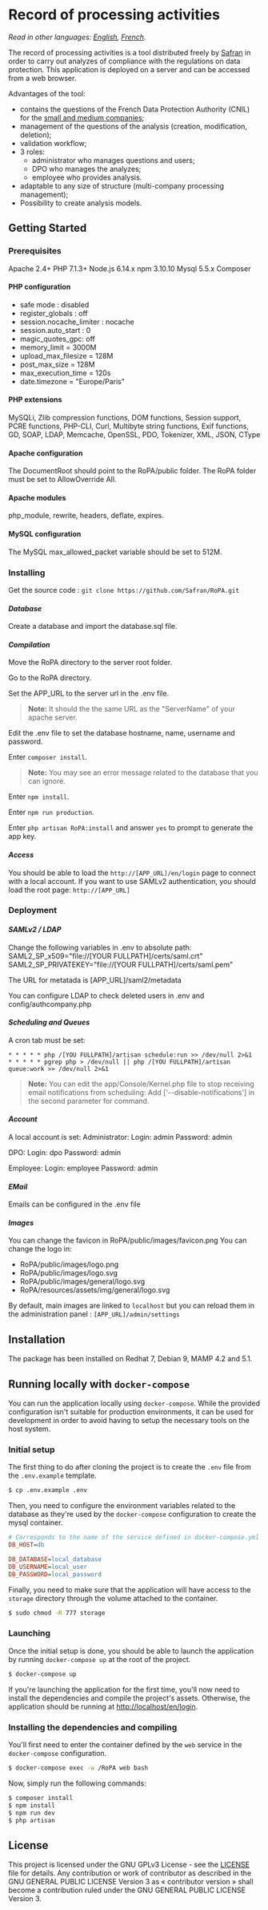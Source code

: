# Record of processing activities

*Read in other languages: [English](README.md), [French](README.fr.md).*

The record of processing activities is a tool distributed freely by [Safran](https://www.safran-group.com/) in order to carry out analyzes of compliance with the regulations on data protection. This application is deployed on a server and can be accessed from a web browser.

Advantages of the tool:
- contains the questions of the French Data Protection Authority (CNIL) for the [small and medium companies](https://www.cnil.fr/fr/rgpd-et-tpepme-un-nouveau-modele-de-registre-plus-simple-et-plus-didactique);
- management of the questions of the analysis (creation, modification, deletion);
- validation workflow;
- 3 roles:
	- administrator who manages questions and users;
	- DPO who manages the analyzes;
	- employee who provides analysis.
- adaptable to any size of structure (multi-company processing management);
- Possibility to create analysis models.

## Getting Started

### Prerequisites

Apache 2.4+
PHP 7.1.3+
Node.js 6.14.x
npm 3.10.10
Mysql 5.5.x
Composer

#### PHP configuration
- safe mode : disabled
- register_globals : off
- session.nocache_limiter : nocache
- session.auto_start : 0
- magic_quotes_gpc: off
- memory_limit = 3000M
- upload_max_filesize = 128M
- post_max_size = 128M
- max_execution_time = 120s
- date.timezone = "Europe/Paris"

#### PHP extensions
MySQLi, Zlib compression functions, DOM functions, Session support, PCRE functions, PHP-CLI, Curl, Multibyte string functions, Exif functions, GD, SOAP, LDAP, Memcache, OpenSSL, PDO, Tokenizer, XML, JSON, CType

#### Apache configuration
The DocumentRoot should point to the RoPA/public folder.
The RoPA folder must be set to AllowOverride All.

#### Apache modules
php_module, rewrite, headers, deflate, expires.

#### MySQL configuration
The MySQL max_allowed_packet variable should be set to 512M.

### Installing

Get the source code : `git clone https://github.com/Safran/RoPA.git`

#### *Database*

Create a database and import the database.sql file.

#### *Compilation*

Move the RoPA directory to the server root folder.

Go to the RoPA directory.

Set the APP_URL to the server url in the .env file.
> **Note:** It should the the same URL as the "ServerName" of your apache server.

Edit the .env file to set the database hostname, name, username and password.

Enter `composer install`.
> **Note:** You may see an error message related to the database that you can ignore.

Enter `npm install`.

Enter `npm run production`.

Enter `php artisan RoPA:install` and answer `yes` to prompt to generate the app key.

#### *Access*

You should be able to load the `http://[APP_URL]/en/login` page to connect with a local account.
If you want to use SAMLv2 authentication, you should load the root page: `http://[APP_URL]`

### Deployment

#### *SAMLv2 / LDAP*

Change the following variables in .env to absolute path:
SAML2_SP_x509="file://[YOUR FULLPATH]/certs/saml.crt"
SAML2_SP_PRIVATEKEY="file://[YOUR FULLPATH]/certs/saml.pem"

The URL for metatada is [APP_URL]/saml2/metadata

You can configure LDAP to check deleted users in .env and config/authcompany.php

#### *Scheduling and Queues*

A cron tab must be set:
````
* * * * * php /[YOU FULLPATH]/artisan schedule:run >> /dev/null 2>&1
* * * * * pgrep php > /dev/null || php /[YOU FULLPATH]/artisan queue:work >> /dev/null 2>&1
````

> **Note:** You can edit the app/Console/Kernel.php file to stop receiving email notifications from scheduling:
Add ['--disable-notifications'] in the second parameter for command.

#### *Account*

A local account is set:
Administrator:
Login: admin
Password: admin

DPO:
Login: dpo
Password: admin

Employee:
Login: employee
Password: admin

#### *EMail*

Emails can be configured in the .env file

#### *Images*

You can change the favicon in RoPA/public/images/favicon.png
You can change the logo in:
- RoPA/public/images/logo.png
- RoPA/public/images/logo.svg
- RoPA/public/images/general/logo.svg
- RoPA/resources/assets/img/general/logo.svg

By default, main images are linked to `localhost` but you can reload them in the administration panel : `[APP_URL]/admin/settings`

## Installation

The package has been installed on Redhat 7, Debian 9, MAMP 4.2 and 5.1.

## Running locally with `docker-compose`

You can run the application locally using `docker-compose`. While the provided configuration isn't suitable for production environments, it can be used for development in order to avoid having to setup the necessary tools on the host system.

### Initial setup

The first thing to do after cloning the project is to create the `.env` file from the `.env.example` template.

```bash
$ cp .env.example .env
```

Then, you need to configure the environment variables related to the database as they're used by the `docker-compose` configuration to create the mysql container.

```ini
# Corresponds to the name of the service defined in docker-compose.yml
DB_HOST=db

DB_DATABASE=local_database
DB_USERNAME=local_user
DB_PASSWORD=local_password
```

Finally, you need to make sure that the application will have access to the `storage` directory through the volume attached to the container.

```bash
$ sudo chmod -R 777 storage
```

### Launching

Once the initial setup is done, you should be able to launch the application by running `docker-compose up` at the root of the project.

```bash
$ docker-compose up
```

If you're launching the application for the first time, you'll now need to install the dependencies and compile the project's assets. Otherwise, the application should be running at <http://localhost/en/login>.

### Installing the dependencies and compiling

You'll first need to enter the container defined by the `web` service in the `docker-compose` configuration.

```bash
$ docker-compose exec -w /RoPA web bash
```

Now, simply run the following commands:

```bash
$ composer install
$ npm install
$ npm run dev
$ php artisan
```

## License

This project is licensed under the GNU GPLv3 License - see the [LICENSE](LICENSE) file for details.
Any contribution or work of contributor as described in the GNU GENERAL PUBLIC LICENSE Version 3 as « contributor version » shall become a contribution ruled under the GNU GENERAL PUBLIC LICENSE Version 3.
